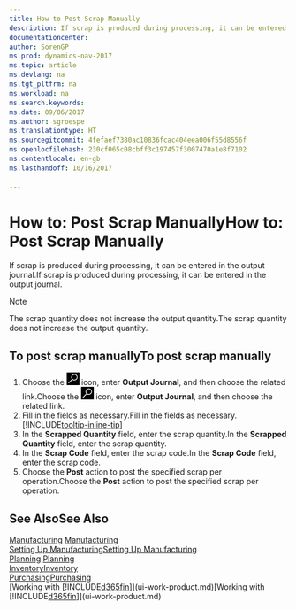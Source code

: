 ```yaml
---
title: How to Post Scrap Manually
description: If scrap is produced during processing, it can be entered in the output journal. Note that the scrap quantity does not increase the output quantity.
documentationcenter: 
author: SorenGP
ms.prod: dynamics-nav-2017
ms.topic: article
ms.devlang: na
ms.tgt_pltfrm: na
ms.workload: na
ms.search.keywords: 
ms.date: 09/06/2017
ms.author: sgroespe
ms.translationtype: HT
ms.sourcegitcommit: 4fefaef7380ac10836fcac404eea006f55d8556f
ms.openlocfilehash: 230cf065c08cbff3c197457f3007470a1e8f7102
ms.contentlocale: en-gb
ms.lasthandoff: 10/16/2017

---
```

# <a name="how-to-post-scrap-manually"></a><span data-ttu-id="6cb9c-104">How to: Post Scrap Manually</span><span class="sxs-lookup"><span data-stu-id="6cb9c-104">How to: Post Scrap Manually</span></span>
<span data-ttu-id="6cb9c-105">If scrap is produced during processing, it can be entered in the output journal.</span><span class="sxs-lookup"><span data-stu-id="6cb9c-105">If scrap is produced during processing, it can be entered in the output journal.</span></span> 

> [!NOTE]
> <span data-ttu-id="6cb9c-106">The scrap quantity does not increase the output quantity.</span><span class="sxs-lookup"><span data-stu-id="6cb9c-106">The scrap quantity does not increase the output quantity.</span></span>  

## <a name="to-post-scrap-manually"></a><span data-ttu-id="6cb9c-107">To post scrap manually</span><span class="sxs-lookup"><span data-stu-id="6cb9c-107">To post scrap manually</span></span>  
1. <span data-ttu-id="6cb9c-108">Choose the ![Search for Page or Report](media/ui-search/search_small.png "Search for Page or Report icon") icon, enter **Output Journal**, and then choose the related link.</span><span class="sxs-lookup"><span data-stu-id="6cb9c-108">Choose the ![Search for Page or Report](media/ui-search/search_small.png "Search for Page or Report icon") icon, enter **Output Journal**, and then choose the related link.</span></span>  
2. <span data-ttu-id="6cb9c-109">Fill in the fields as necessary.</span><span class="sxs-lookup"><span data-stu-id="6cb9c-109">Fill in the fields as necessary.</span></span> [!INCLUDE[tooltip-inline-tip](includes/tooltip-inline-tip_md.md)]  
3. <span data-ttu-id="6cb9c-110">In the **Scrapped Quantity** field, enter the scrap quantity.</span><span class="sxs-lookup"><span data-stu-id="6cb9c-110">In the **Scrapped Quantity** field, enter the scrap quantity.</span></span>  
4. <span data-ttu-id="6cb9c-111">In the **Scrap Code** field, enter the scrap code.</span><span class="sxs-lookup"><span data-stu-id="6cb9c-111">In the **Scrap Code** field, enter the scrap code.</span></span>  
5. <span data-ttu-id="6cb9c-112">Choose the **Post** action to post the specified scrap per operation.</span><span class="sxs-lookup"><span data-stu-id="6cb9c-112">Choose the **Post** action to post the specified scrap per operation.</span></span>  

## <a name="see-also"></a><span data-ttu-id="6cb9c-113">See Also</span><span class="sxs-lookup"><span data-stu-id="6cb9c-113">See Also</span></span>  
<span data-ttu-id="6cb9c-114">[Manufacturing](production-manage-manufacturing.md)  </span><span class="sxs-lookup"><span data-stu-id="6cb9c-114">[Manufacturing](production-manage-manufacturing.md)  </span></span>  
[<span data-ttu-id="6cb9c-115">Setting Up Manufacturing</span><span class="sxs-lookup"><span data-stu-id="6cb9c-115">Setting Up Manufacturing</span></span>](production-configure-production-processes.md)  
<span data-ttu-id="6cb9c-116">[Planning](production-planning.md)    </span><span class="sxs-lookup"><span data-stu-id="6cb9c-116">[Planning](production-planning.md)    </span></span>  
[<span data-ttu-id="6cb9c-117">Inventory</span><span class="sxs-lookup"><span data-stu-id="6cb9c-117">Inventory</span></span>](inventory-manage-inventory.md)  
[<span data-ttu-id="6cb9c-118">Purchasing</span><span class="sxs-lookup"><span data-stu-id="6cb9c-118">Purchasing</span></span>](purchasing-manage-purchasing.md)  
<span data-ttu-id="6cb9c-119">[Working with [!INCLUDE[d365fin](includes/d365fin_md.md)]](ui-work-product.md)</span><span class="sxs-lookup"><span data-stu-id="6cb9c-119">[Working with [!INCLUDE[d365fin](includes/d365fin_md.md)]](ui-work-product.md)</span></span>


